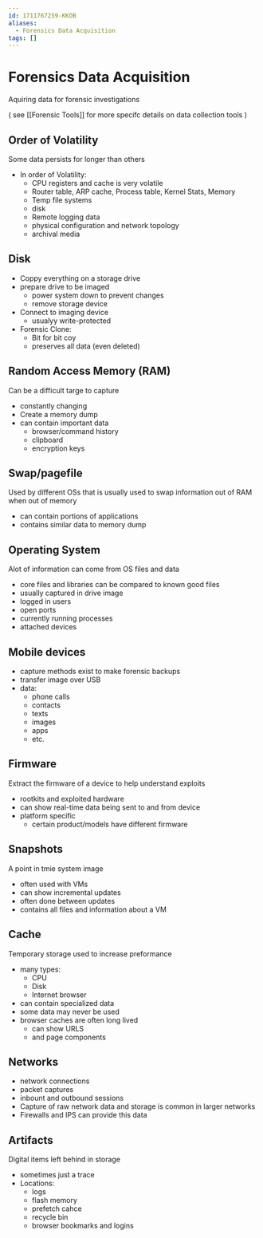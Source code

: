 ```yaml
---
id: 1711767259-KKOB
aliases:
  - Forensics Data Acquisition
tags: []
---
```


# Forensics Data Acquisition
Aquiring data for forensic investigations 

( see [[Forensic Tools]] for more specifc details on data collection tools ) 

## Order of Volatility 
Some data persists for longer than others 
- In order of Volatility: 
    - CPU registers and cache is very volatile
    - Router table, ARP cache, Process table, Kernel Stats, Memory 
    - Temp file systems 
    - disk
    - Remote logging data 
    - physical configuration and network topology 
    - archival media 

## Disk 
- Coppy everything on a storage drive 
- prepare drive to be imaged
    - power system down to prevent changes
    - remove storage device 
- Connect to imaging device 
    - usualyy write-protected
- Forensic Clone: 
    - Bit for bit coy 
    - preserves all data (even deleted) 
## Random Access Memory (RAM) 
Can be a difficult targe to capture 
- constantly changing 
- Create a memory dump 
- can contain important data
    - browser/command history 
    - clipboard
    - encryption keys

## Swap/pagefile
Used by different OSs that is usually used to swap information out of RAM when out of memory 
- can contain portions of applications 
- contains similar data to memory dump 
## Operating System
Alot of information can come from OS files and data
- core files and libraries can be compared to known good files 
- usually captured in drive image
- logged in users
- open ports
- currently running processes
- attached devices 

## Mobile devices 
- capture methods exist to make forensic backups 
- transfer image over USB
- data: 
    - phone calls 
    - contacts 
    - texts
    - images 
    - apps 
    - etc. 

## Firmware 
Extract the firmware of a device to help understand exploits 
- rootkits and exploited hardware
- can show real-time data being sent to and from device 
- platform specific 
    - certain product/models have different firmware

## Snapshots 
A point in tmie system image
- often used with VMs 
- can show incremental updates 
- often done between updates 
- contains all files and information about a VM 

## Cache 
Temporary storage used to increase preformance 
- many types: 
    - CPU 
    - Disk 
    - Internet browser 
- can contain specialized data 
- some data may never be used 
- browser caches are often long lived 
    - can show URLS 
    - and page components 

## Networks 
- network connections
- packet captures
- inbount and outbound sessions 
- Capture of raw network data and storage is common in larger networks 
- Firewalls and IPS can provide this data 

## Artifacts
Digital items left behind in storage
- sometimes just a trace 
- Locations: 
    - logs
    - flash memory 
    - prefetch cahce
    - recycle bin 
    - browser bookmarks and logins 
